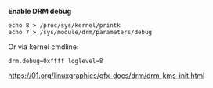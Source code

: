 **Enable DRM debug**

```
echo 8 > /proc/sys/kernel/printk
echo 7 > /sys/module/drm/parameters/debug
```
Or via kernel cmdline:

```
drm.debug=0xffff loglevel=8
```


https://01.org/linuxgraphics/gfx-docs/drm/drm-kms-init.html

